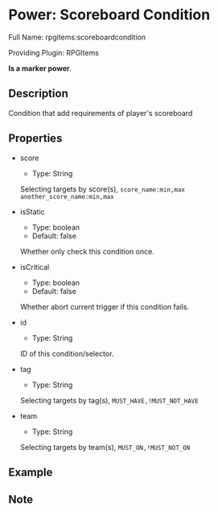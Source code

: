 # Power: Scoreboard Condition

<!-- This file is generated ingame by `/rpgitem gen-wiki`. -->
<!-- Please only edit between "beginCustomXXXX" and "endCustomXXXX".  -->
<!-- If you want to edit description of this power or property, -->
<!-- please edit corresponding section in "resources/lang/en_US.yml" -->

Full Name: rpgitems:scoreboardcondition

Providing Plugin: RPGItems

**Is a marker power**.

<!-- beginCustomHeader -->
<!-- endCustomHeader -->

## Description

Condition that add requirements of player's scoreboard
<!-- beginCustomDescription -->
<!-- endCustomDescription -->

## Properties

* score

  * Type: String

  Selecting targets by score(s), `score_name:min,max another_score_name:min,max`

* isStatic

  * Type: boolean
  * Default: false

  Whether only check this condition once.

* isCritical

  * Type: boolean
  * Default: false

  Whether abort current trigger if this condition fails.

* id

  * Type: String

  ID of this condition/selector.

* tag

  * Type: String

  Selecting targets by tag(s), `MUST_HAVE,!MUST_NOT_HAVE`

* team

  * Type: String

  Selecting targets by team(s), `MUST_ON,!MUST_NOT_ON`

<!-- beginCustomProperties -->
<!-- endCustomProperties -->

## Example

<!-- beginCustomExample -->
<!-- endCustomExample -->

## Note

<!-- beginCustomNote -->
<!-- endCustomNote -->